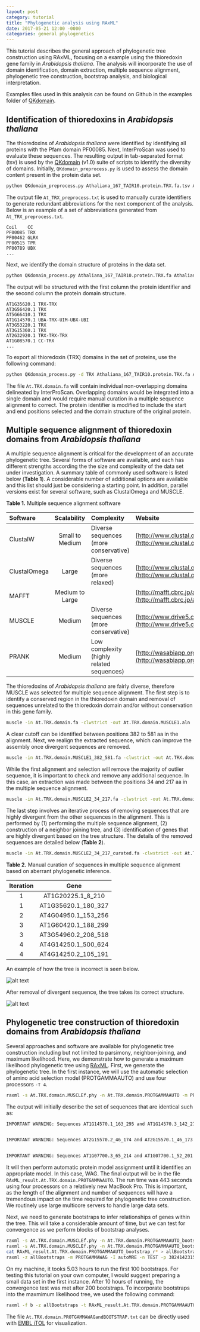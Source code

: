 ```yaml
---
layout: post
category: tutorial
title: "Phylogenetic analysis using RAxML"
date: 2017-05-21 12:00 -0000
categories: general phylogenetics
---
```


This tutorial describes the general approach of phylogenetic tree construction using RAxML, focusing on a example using the thioredoxin gene family in *Arabidopsis thaliana*. The analysis will incorporate the use of domain identification, domain extraction, multiple sequence alignment, phylogenetic tree construction, bootstrap analysis, and biological interpretation.

Examples files used in this analysis can be found on Github in the examples folder of [QKdomain](https://github.com/matthewmoscou/QKdomain).

## Identification of thioredoxins in *Arabidopsis thaliana*
The thioredoxins of *Arabidopsis thaliana* were identified by identifying all proteins with the Pfam domain PF00085. Next, InterProScan was used to evaluate these sequences. The resulting output in tab-separated format (tsv) is used by the [QKdomain](https://github.com/matthewmoscou/QKdomain) (v1.0) suite of scripts to identify the diversity of domains. Initially, `QKdomain_preprocess.py` is used to assess the domain content present in the protein data set.

```bash
python QKdomain_preprocess.py Athaliana_167_TAIR10.protein.TRX.fa.tsv At_TRX_preprocess.txt
```

The output file `At_TRX_preprocess.txt` is used to manually curate identifiers to generate redundant abbreviations for the next component of the analysis. Below is an example of a set of abbreviations generated from `At_TRX_preprocess.txt`.

```
Coil	CC
PF00085	TRX
PF00462	GLRX
PF00515	TPR
PF00789	UBX
...
```

Next, we identify the domain structure of proteins in the data set.

```bash
python QKdomain_process.py Athaliana_167_TAIR10.protein.TRX.fa Athaliana_167_TAIR10.protein.TRX.fa.tsv At_TRX_abbreviations.txt At_TRX_process.txt
```

The output will be structured with the first column the protein identifier and the second column the protein domain structure.

```
AT1G35620.1	TRX-TRX
AT3G56420.1	TRX
AT5G66410.1	TRX
AT1G14570.1	UBA-TRX-UIM-UBX-UBI
AT3G53220.1	TRX
AT3G15360.1	TRX
AT2G32920.1	TRX-TRX-TRX
AT1G08570.1	CC-TRX
...
```

To export all thioredoxin (TRX) domains in the set of proteins, use the following command:

```bash
python QKdomain_process.py -d TRX Athaliana_167_TAIR10.protein.TRX.fa Athaliana_167_TAIR10.protein.TRX.fa.tsv At_TRX_abbreviations.txt At_TRX_process.txt At.TRX.domain.fa
```

The file `At.TRX.domain.fa` will contain individual non-overlapping domains delineated by InterProScan. Overlapping domains would be integrated into a single domain and would require manual curation in a multiple sequence alignment to correct. The protein identifier is modified to include the start and end positions selected and the domain structure of the original protein.

## Multiple sequence alignment of thioredoxin domains from *Arabidopsis thaliana*
A multiple sequence alignment is critical for the development of an accurate phylogenetic tree. Several forms of software are available, and each has different strengths according the the size and complexity of the data set under investigation. A summary table of commonly used software is listed below (**Table 1**). A considerable number of additional options are available and this list should just be considering a starting point. In addition, parallel versions exist for several software, such as ClustalOmega and MUSCLE.

**Table 1.** Multiple sequence alignment software

|Software    |Scalability    |Complexity                               |Website                                                                             |
|:-----------|:-------------:|:----------------------------------------|:-----------------------------------------------------------------------------------|
|ClustalW    |Small to Medium|Diverse sequences (more conservative)    |[http://www.clustal.org/clustal2/](http://www.clustal.org/clustal2/)                |
|ClustalOmega|    Large      |Diverse sequences (more relaxed)         |[http://www.clustal.org/omega/](http://www.clustal.org/omega/)                      |
|MAFFT       |Medium to Large|                                         |[http://mafft.cbrc.jp/alignment/software/](http://mafft.cbrc.jp/alignment/software/)|
|MUSCLE      |   Medium      |Diverse sequences (more conservative)    |[http://www.drive5.com/muscle/](http://www.drive5.com/muscle/)                      |
|PRANK       |   Medium      |Low complexity (highly related sequences)|[http://wasabiapp.org/software/prank/](http://wasabiapp.org/software/prank/)        |

The thioredoxins of *Arabidopsis thaliana* are fairly diverse, therefore MUSCLE was selected for multiple sequence alignment. The first step is to identify a conserved region in the thioredoxin domain and removal of sequences unrelated to the thioredoxin domain and/or without conservation in this gene family.

```bash
muscle -in At.TRX.domain.fa -clwstrict -out At.TRX.domain.MUSCLE1.aln
```

A clear cutoff can be identified between positions 382 to 581 aa in the alignment. Next, we realign the extracted sequence, which can improve the assembly once divergent sequences are removed.

```bash
muscle -in At.TRX.domain.MUSCLE1_382_581.fa -clwstrict -out At.TRX.domain.MUSCLE2.aln
```

While the first alignment and selection will remove the majority of outlier sequence, it is important to check and remove any additional sequence. In this case, an extraction was made between the positions 34 and 217 aa in the multiple sequence alignment. 

```bash
muscle -in At.TRX.domain.MUSCLE2_34_217.fa -clwstrict -out At.TRX.domain.MUSCLE3.aln
```

The last step involves an iterative process of removing sequences that are highly divergent from the other sequences in the alignment. This is performed by (1) performing the multiple sequence alignment, (2) construction of a neighbor joining tree, and (3) identification of genes that are highly divergent based on the tree structure. The details of the removed sequences are detailed below (**Table 2**).

```bash
muscle -in At.TRX.domain.MUSCLE2_34_217_curated.fa -clwstrict -out At.TRX.domain.MUSCLEf.aln
```

**Table 2.** Manual curation of sequences in multiple sequence alignment based on aberrant phylogenetic inference.

|Iteration|Gene               |
|:-------:|:-----------------:|
|    1    |AT1G20225.1_8_210  |
|    1    |AT1G35620.1_180_327|
|    2    |AT4G04950.1_153_256|
|    3    |AT1G60420.1_188_299|
|    3    |AT3G54960.2_208_518|
|    4    |AT4G14250.1_500_624|
|    4    |AT4G14250.2_105_191|

An example of how the tree is incorrect is seen below.

![alt text](At.TRX.domain.MUSCLE2.phylogeny.png "TRX phylogenetic tree without curation")

After removal of divergent sequence, the tree takes its correct structure.

![alt text](At.TRX.domain.MUSCLE3.phylogeny.png "TRX phylogenetic tree with curation")

## Phylogenetic tree construction of thioredoxin domains from *Arabidopsis thaliana*
Several approaches and software are available for phylogenetic tree construction including but not limited to parsimony, neighbor-joining, and maximum likelihood. Here, we demonstrate how to generate a maximum likelihood phylogenetic tree using [RAxML](https://github.com/stamatak/standard-RAxML). First, we generate the phylogenetic tree. In the first instance, we will use the automatic selection of amino acid selection model (PROTGAMMAAUTO) and use four processors `-T 4`.

```bash
raxml -s At.TRX.domain.MUSCLEf.phy -n At.TRX.domain.PROTGAMMAAUTO -m PROTGAMMAAUTO -p 84381764921 -T 4
```

The output will initially describe the set of sequences that are identical such as:

```bash
IMPORTANT WARNING: Sequences AT1G14570.1_163_295 and AT1G14570.3_142_274 are exactly identical


IMPORTANT WARNING: Sequences AT2G15570.2_46_174 and AT2G15570.1_46_173 are exactly identical


IMPORTANT WARNING: Sequences AT1G07700.3_65_214 and AT1G07700.1_52_201 are exactly identical
```

It will then perform automatic protein model assignment until it identifies an appropriate model. In this case, WAG. The final output will be in the file `RAxML_result.At.TRX.domain.PROTGAMMAAUTO`. The run time was 443 seconds using four processors on a relatively new MacBook Pro. This is important, as the length of the alignment and number of sequences will have a tremendous impact on the time required for phylogenetic tree construction. We routinely use large multicore servers to handle large data sets.

Next, we need to generate bootstraps to infer relationships of genes within the tree. This will take a considerable amount of time, but we can test for convergence as we perform blocks of bootstrap analyses.

```bash
raxml -s At.TRX.domain.MUSCLEf.phy -n At.TRX.domain.PROTGAMMAAUTO_bootstrap_r1 -N 100 -m PROTGAMMAWAG -p 427482396541 -T 4
raxml -s At.TRX.domain.MUSCLEf.phy -n At.TRX.domain.PROTGAMMAAUTO_bootstrap_r2 -N 100 -m PROTGAMMAWAG -p 9567154133 -T 4
cat RAxML_result.At.TRX.domain.PROTGAMMAAUTO_bootstrap_r* > allBootstraps
raxml -z allBootstraps -m PROTGAMMAWAG -I autoMRE -n TEST -p 3824142315 -T 4
```

On my machine, it tooks 5.03 hours to run the first 100 bootstraps. For testing this tutorial on your own computer, I would suggest preparing a small data set in the first instance. After 10 hours of running, the convergence test was met after 200 bootstraps. To incorporate bootstraps into the maxmimum likelihood tree, we used the following command:

```bash
raxml -f b -z allBootstraps -t RAxML_result.At.TRX.domain.PROTGAMMAAUTO -m PROTGAMMAWAG -n At.TRX.domain.PROTGAMMAWAGandBOOTSTRAP.txt
```

The file `At.TRX.domain.PROTGAMMAWAGandBOOTSTRAP.txt` can be directly used with [EMBL iTOL](http://itol.embl.de) for visualization.
